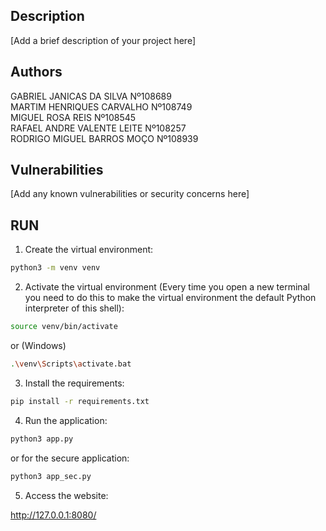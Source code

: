 ## Description

[Add a brief description of your project here]

## Authors

GABRIEL JANICAS DA SILVA Nº108689<br>
MARTIM HENRIQUES CARVALHO Nº108749<br>
MIGUEL ROSA REIS Nº108545<br>
RAFAEL ANDRE VALENTE LEITE Nº108257<br>
RODRIGO MIGUEL BARROS MOÇO Nº108939<br>


## Vulnerabilities

[Add any known vulnerabilities or security concerns here]



## RUN

1. Create the virtual environment:
```bash
python3 -m venv venv
```
2. Activate the virtual environment (Every time you open a new terminal you need to do this to make the virtual environment the default Python interpreter of this shell):
```bash
source venv/bin/activate
```
or (Windows)
```bash
.\venv\Scripts\activate.bat
```

3. Install the requirements:
```bash
pip install -r requirements.txt
```

4. Run the application:

```bash
python3 app.py
```

or for the secure application:

```bash
python3 app_sec.py
```

5. Access the website:

http://127.0.0.1:8080/